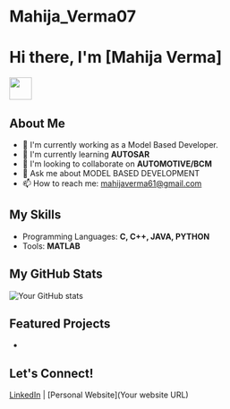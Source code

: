 # Mahija_Verma07
# Hi there, I'm [Mahija Verma] 
<img src="GIF/Hi.gif" width="40px" />

## About Me
- 🔭 I'm currently working as a Model Based Developer.
- 🌱 I'm currently learning **AUTOSAR**
- 👯 I'm looking to collaborate on **AUTOMOTIVE/BCM**
- 💬 Ask me about MODEL BASED DEVELOPMENT
- 📫 How to reach me: mahijaverma61@gmail.com

## My Skills
- Programming Languages: **C, C++, JAVA, PYTHON**
- Tools: **MATLAB**

## My GitHub Stats
![Your GitHub stats](https://github-readme-stats.vercel.app/api?username=yourusername&show_icons=true)

## Featured Projects
-

## Let's Connect!
[LinkedIn](https://www.linkedin.com/in/mahija-verma/) | [Personal Website](Your website URL)
